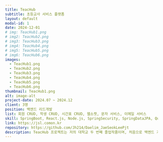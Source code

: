 ```yaml
---
title: TeacHub
subtitle: 초등교사 서비스 플랫폼
layout: default
modal-id: 1
date: 2024-12-01
# img: TeacHub1.png
# img2: TeacHub2.png
# img3: TeacHub3.png
# img4: TeacHub4.png
# img5: TeacHub5.png
# img6: TeacHub6.png
images:
  - TeacHub1.png
  - TeacHub2.png
  - TeacHub3.png
  - TeacHub4.png
  - TeacHub5.png
  - TeacHub6.png
thumbnail: TeacHub1.png
alt: image-alt
project-date: 2024.07 ~ 2024.12
client: 3명
position: 백엔드 리드개발
list: 회원 CRUD, 학생 CRUD, 시간표 CRUD, 웹소켓, 문자 서비스, 이메일 서비스
skill: SpringBoot, React.js, Node.js, SpringSecurity, SpringDataJPA, QueryDsl, NginX, WebSocket, Figma, Ubuntu, CSSModules, MySql, phpMyAdmin, REST API
link: https://jsl.comon.kr
repository: https://github.com/Jh214/Daelim_JaeSeokLeePjt
description: TeacHub 프로젝트는 저의 대학교 두 번째 졸업작품이며, 처음으로 백엔드 기능개발을 홀로 담당하여 진행한 프로젝트 입니다.<br> 초등교사 통합 서비스 플랫폼으로, 초등교사에게 유용한 기능들을 한곳에 모은 사이트입니다.<br> REST API 방식으로 개발되었으며 주 기능으로는 AI 문제 출제, 학생 관리, 단체 문자 발송, 시간표 작성, 실시간 채팅 등이 있습니다.<br> 로그인은 JWT 방식으로 구현했으며, 토큰 유효 기간은 24시간입니다.<br> 회원가입 시 휴대전화 인증을 거치도록 했고, 현재 관리자의 카카오톡이 친구로 등록되어 있다면 알림톡으로, 그렇지 않다면 문자로 인증 메시지를 전송합니다.<br> 아이디 찾기나 비밀번호 찾기는 이메일 인증과 휴대전화 인증 중 선택할 수 있게 구현했습니다.<br> 개인정보 페이지는 비밀번호 인증을 거쳐야 접속할 수 있으며, 비밀번호 변경 시에도 한 번 더 비밀번호 확인을 요구하도록 구현했습니다.<br> 모든 접근 권한은 토큰이 있어야만 가능하며, 토큰의 클레임에 userId를 포함해 사용자를 식별합니다.<br> 학생 관리와 시간표 기능은 즉각 등록·수정·삭제가 가능하도록 구현했습니다.<br> 단체 문자 발송은 학생관리 페이지에 등록된 학생 정보를 불러온 뒤, 체크박스로 선택한 학생들에게 한 번에 문자를 보낼 수 있도록 만들었습니다.<br> 실시간 채팅은 웹소켓(STOMP) 방식으로 구현했습니다.<br> AI 문제 출제 기능은 아직 모델 구축이 미완성 상태이며, 현재는 약 3만 개의 수학 문제를 사용자의 키워드에 맞춰 출력하도록 동작합니다.<br> 이 프로젝트를 진행하면서 문서화의 중요성, 파일 구조링의 중요성, 예외 처리에 대한 중요성, 팀원과의 소통 중요성을 뼈저리게 느꼈습니다.
---
```

